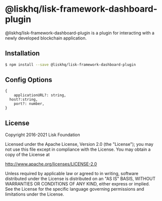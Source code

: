 # @liskhq/lisk-framework-dashboard-plugin

@liskhq/lisk-framework-dashboard-plugin is a plugin for interacting with a newly developed blockchain application.

## Installation

```sh
$ npm install --save @liskhq/lisk-framework-dashboard-plugin
```

## Config Options

```
{
	applicationURL?: string,
  host?:string,
	port?: number,
}
```

## License

Copyright 2016-2021 Lisk Foundation

Licensed under the Apache License, Version 2.0 (the "License");
you may not use this file except in compliance with the License.
You may obtain a copy of the License at

http://www.apache.org/licenses/LICENSE-2.0

Unless required by applicable law or agreed to in writing, software
distributed under the License is distributed on an "AS IS" BASIS,
WITHOUT WARRANTIES OR CONDITIONS OF ANY KIND, either express or implied.
See the License for the specific language governing permissions and
limitations under the License.

[lisk core github]: https://github.com/LiskHQ/lisk
[lisk documentation site]: https://lisk.io/documentation/lisk-elements
